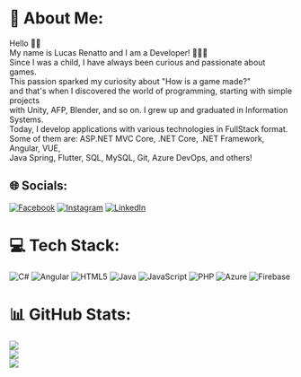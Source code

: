 # 💫 About Me:
Hello 👋🏻<br>My name is Lucas Renatto and I am a Developer! 🧑🏻‍💻<br>Since I was a child, I have always been curious and passionate about games. <br>This passion sparked my curiosity about "How is a game made?" <br>and that's when I discovered the world of programming, starting with simple projects <br>with Unity, AFP, Blender, and so on. I grew up and graduated in Information Systems. <br>Today, I develop applications with various technologies in FullStack format. <br>Some of them are: ASP.NET MVC Core, .NET Core, .NET Framework, Angular, VUE, <br>Java Spring, Flutter, SQL, MySQL, Git, Azure DevOps, and others!


## 🌐 Socials:
[![Facebook](https://img.shields.io/badge/Facebook-%231877F2.svg?logo=Facebook&logoColor=white)](https://facebook.com/lucasrenatto07) [![Instagram](https://img.shields.io/badge/Instagram-%23E4405F.svg?logo=Instagram&logoColor=white)](https://instagram.com/renattolucas) [![LinkedIn](https://img.shields.io/badge/LinkedIn-%230077B5.svg?logo=linkedin&logoColor=white)](https://linkedin.com/in/renattolucas) 

# 💻 Tech Stack:
![C#](https://img.shields.io/badge/c%23-%23239120.svg?style=for-the-badge&logo=c-sharp&logoColor=white) ![Angular](https://img.shields.io/badge/angular-%23DD0031.svg?style=for-the-badge&logo=angular&logoColor=white) ![HTML5](https://img.shields.io/badge/html5-%23E34F26.svg?style=for-the-badge&logo=html5&logoColor=white) ![Java](https://img.shields.io/badge/java-%23ED8B00.svg?style=for-the-badge&logo=java&logoColor=white) ![JavaScript](https://img.shields.io/badge/javascript-%23323330.svg?style=for-the-badge&logo=javascript&logoColor=%23F7DF1E) ![PHP](https://img.shields.io/badge/php-%23777BB4.svg?style=for-the-badge&logo=php&logoColor=white) ![Azure](https://img.shields.io/badge/azure-%230072C6.svg?style=for-the-badge&logo=azure-devops&logoColor=white) ![Firebase](https://img.shields.io/badge/firebase-%23039BE5.svg?style=for-the-badge&logo=firebase)
# 📊 GitHub Stats:
![](https://github-readme-stats.vercel.app/api?username=lucasrenatto&theme=dark&hide_border=false&include_all_commits=true&count_private=true)<br/>
![](https://github-readme-streak-stats.herokuapp.com/?user=lucasrenatto&theme=dark&hide_border=false)<br/>
![](https://github-readme-stats.vercel.app/api/top-langs/?username=lucasrenatto&theme=dark&hide_border=false&include_all_commits=true&count_private=true&layout=compact)

